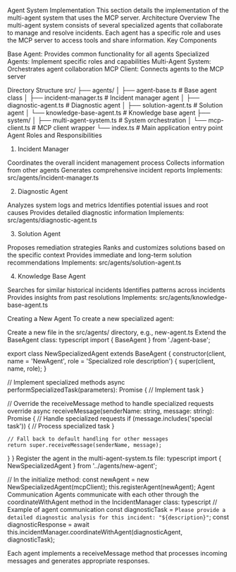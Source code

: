 Agent System Implementation
This section details the implementation of the multi-agent system that uses the MCP server.
Architecture Overview
The multi-agent system consists of several specialized agents that collaborate to manage and resolve incidents. Each agent has a specific role and uses the MCP server to access tools and share information.
Key Components

Base Agent: Provides common functionality for all agents
Specialized Agents: Implement specific roles and capabilities
Multi-Agent System: Orchestrates agent collaboration
MCP Client: Connects agents to the MCP server

Directory Structure
src/
├── agents/
│   ├── agent-base.ts       # Base agent class
│   ├── incident-manager.ts # Incident manager agent
│   ├── diagnostic-agent.ts # Diagnostic agent
│   ├── solution-agent.ts   # Solution agent
│   └── knowledge-base-agent.ts # Knowledge base agent
├── system/
│   ├── multi-agent-system.ts # System orchestration
│   └── mcp-client.ts      # MCP client wrapper
└── index.ts              # Main application entry point
Agent Roles and Responsibilities
1. Incident Manager

Coordinates the overall incident management process
Collects information from other agents
Generates comprehensive incident reports
Implements: src/agents/incident-manager.ts

2. Diagnostic Agent

Analyzes system logs and metrics
Identifies potential issues and root causes
Provides detailed diagnostic information
Implements: src/agents/diagnostic-agent.ts

3. Solution Agent

Proposes remediation strategies
Ranks and customizes solutions based on the specific context
Provides immediate and long-term solution recommendations
Implements: src/agents/solution-agent.ts

4. Knowledge Base Agent

Searches for similar historical incidents
Identifies patterns across incidents
Provides insights from past resolutions
Implements: src/agents/knowledge-base-agent.ts

Creating a New Agent
To create a new specialized agent:

Create a new file in the src/agents/ directory, e.g., new-agent.ts
Extend the BaseAgent class:
typescript
import { BaseAgent } from './agent-base';

export class NewSpecializedAgent extends BaseAgent {
  constructor(client, name = 'NewAgent', role = 'Specialized role description') {
    super(client, name, role);
  }
  
  // Implement specialized methods
  async performSpecializedTask(parameters): Promise<any> {
    // Implement task
  }
  
  // Override the receiveMessage method to handle specialized requests
  override async receiveMessage(senderName: string, message: string): Promise<string> {
    // Handle specialized requests
    if (message.includes('special task')) {
      // Process specialized task
    }
    
    // Fall back to default handling for other messages
    return super.receiveMessage(senderName, message);
  }
}
Register the agent in the multi-agent-system.ts file:
typescript
import { NewSpecializedAgent } from '../agents/new-agent';

// In the initialize method:
const newAgent = new NewSpecializedAgent(mcpClient);
this.registerAgent(newAgent);
Agent Communication
Agents communicate with each other through the coordinateWithAgent method in the IncidentManager class:
typescript
// Example of agent communication
const diagnosticTask = `Please provide a detailed diagnostic analysis for this incident: "${description}"`;
const diagnosticResponse = await this.incidentManager.coordinateWithAgent(diagnosticAgent, diagnosticTask);

Each agent implements a receiveMessage method that processes incoming messages and generates appropriate responses.

